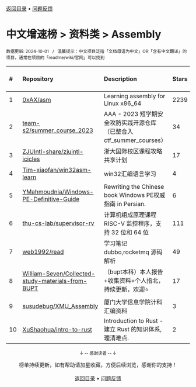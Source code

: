 <a href="https://gitee.com/GrowingGit/GitHub-Chinese-Top-Charts#github中文排行榜">返回目录</a> • <a href="/content/docs/feedback.md">问题反馈</a>

# 中文增速榜 > 资料类 > Assembly
<sub>数据更新: 2024-10-01&nbsp;&nbsp;&nbsp;/&nbsp;&nbsp;&nbsp;温馨提示：中文项目泛指「文档母语为中文」OR「含有中文翻译」的项目，通常在项目的「readme/wiki/官网」可以找到</sub>

|#|Repository|Description|Stars|Average daily growth|Updated|
|:-|:-|:-|:-|:-|:-|
|1|[0xAX/asm](https://github.com/0xAX/asm)|Learning assembly for Linux x86_64|2239|1|2024-08-20|
|2|[team-s2/summer_course_2023](https://github.com/team-s2/summer_course_2023)|AAA - 2023 短学期安全攻防实践开源仓库（已整合入 ctf_summer_courses）|34|0|2024-05-21|
|3|[ZJUIntl-share/zjuintl-icicles](https://github.com/ZJUIntl-share/zjuintl-icicles)|浙大国际校区课程攻略共享计划|17|0|2024-06-09|
|4|[Tim-xiaofan/win32asm-learn](https://github.com/Tim-xiaofan/win32asm-learn)|win32汇编语言学习|4|0|2024-05-15|
|5|[YMahmoudnia/Windows-PE-Definitive-Guide](https://github.com/YMahmoudnia/Windows-PE-Definitive-Guide)|Rewriting the Chinese book Windows PE权威指南 in Persian.|6|0|2024-06-14|
|6|[thu-cs-lab/supervisor-rv](https://github.com/thu-cs-lab/supervisor-rv)|计算机组成原理课程 RISC-V 监控程序，支持 32 位和 64 位|111|0|2024-09-17|
|7|[web1992/read](https://github.com/web1992/read)|学习笔记 dubbo,rocketmq 源码解析|49|0|2024-09-20|
|8|[William-Seven/Collected-study-materials-from-BUPT](https://github.com/William-Seven/Collected-study-materials-from-BUPT)|（bupt本科）本人报告+收集资料+个人指北，持续更新，欢迎⭐|17|0|2024-07-28|
|9|[susudebug/XMU_Assembly](https://github.com/susudebug/XMU_Assembly)|厦门大学信息学院计科汇编资料|3|0|2024-06-07|
|10|[XuShaohua/intro-to-rust](https://github.com/XuShaohua/intro-to-rust)|Introduction to Rust - 建立 Rust 的知识体系, 理清难点.|2|0|2024-08-08|

<div align="center">
    <p><sub>↓ -- 感谢读者 -- ↓</sub></p>
    榜单持续更新，如有帮助请加星收藏，方便后续浏览，感谢你的支持！
</div>

<br/>

<div align="center"><a href="https://gitee.com/GrowingGit/GitHub-Chinese-Top-Charts#github中文排行榜">返回目录</a> • <a href="/content/docs/feedback.md">问题反馈</a></div>
